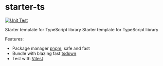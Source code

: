 # starter-ts

[![Unit Test](https://github.com/hsinyau/starter-ts/actions/workflows/unit-test.yml/badge.svg)](https://github.com/hsinyau/starter-ts/actions/workflows/unit-test.yml)

Starter template for TypeScript library
Starter template for TypeScript library

Features:

- Package manager [pnpm](https://pnpm.js.org/), safe and fast
- Bundle with blazing fast [tsdown](https://github.com/sxzz/tsdown)
- Test with [Vitest](https://vitest.dev)
